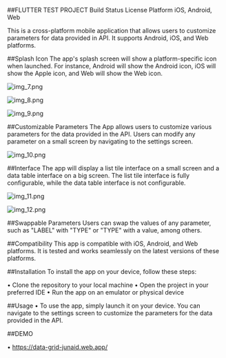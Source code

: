 ##FLUTTER TEST PROJECT
Build Status
License
Platform iOS, Android, Web

This is a cross-platform mobile application that allows users to customize parameters for data provided in API. It supports Android, iOS, and Web platforms.

##Splash Icon
The app's splash screen will show a platform-specific icon when launched. For instance, Android will show the Android icon, iOS will show the Apple icon, and Web will show the Web icon.

![img_7.png](img_7.png)

![img_8.png](img_8.png)

![img_9.png](img_9.png)

##Customizable Parameters
The App allows users to customize various parameters for the data provided in the API. Users can modify any parameter on a small screen by navigating to the settings screen.

![img_10.png](img_10.png)

##Interface
The app will display a list tile interface on a small screen and a data table interface on a big screen. The list tile interface is fully configurable, while the data table interface is not configurable.

![img_11.png](img_11.png)

![img_12.png](img_12.png)

##Swappable Parameters
Users can swap the values of any parameter, such as "LABEL" with "TYPE" or "TYPE" with a value, among others.


##Compatibility
This app is compatible with iOS, Android, and Web platforms. It is tested and works seamlessly on the latest versions of these platforms.

##Installation
To install the app on your device, follow these steps:

• Clone the repository to your local machine
• Open the project in your preferred IDE
• Run the app on an emulator or physical device

##Usage
• To use the app, simply launch it on your device. You can navigate to the settings screen to customize the parameters for the data provided in the API.

##DEMO

• https://data-grid-junaid.web.app/